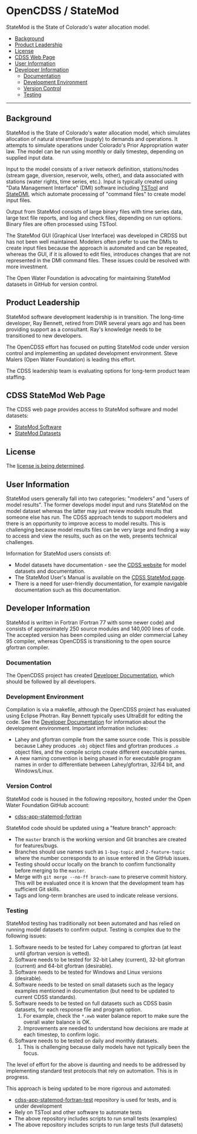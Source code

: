 # OpenCDSS / StateMod #

StateMod is the State of Colorado's water allocation model.

* [Background](#background)
* [Product Leadership](#product-leadership)
* [License](#license)
* [CDSS Web Page](#cdss-statemod-web-page)
* [User Information](#user-information)
* [Developer Information](#developer-information)
	+ [Documentation](#documentation)
	+ [Development Environment](#development-environment)
	+ [Version Control](#version-control)
	+ [Testing](#testing)

------------------

## Background ##

StateMod is the State of Colorado's water allocation model,
which simulates allocation of natural streamflow (supply) to demands and operations.
It attempts to simulate operations under Colorado's Prior Appropriation water law.
The model can be run using monthly or daily timestep,
depending on supplied input data.

Input to the model consists of a river network definition,
stations/nodes (stream gage, diversion, reservoir, wells, other),
and data associated with stations (water rights, time series, etc.).
Input is typically created using "Data Management Interface" (DMI) software
including [TSTool](tstool) and [StateDMI](statedmi),
which automate processing of "command files" to create model input files.

Output from StateMod consists of large binary files with time series data,
large text file reports, and log and check files, depending on run options.
Binary files are often processed using TSTool.

The StateMod GUI (Graphical User Interface) was developed in CRDSS but has not been well maintained.
Modelers often prefer to use the DMIs to create input files because the approach is automated and
can be repeated, whereas the GUI, if it is allowed to edit files,
introduces changes that are not represented in the DMI command files.
These issues could be resolved with more investment.

The Open Water Foundation is advocating for maintaining StateMod datasets in GitHub
for version control.

## Product Leadership ##

StateMod software development leadership is in transition.
The long-time developer, Ray Bennett, retired from DWR several years ago and has been providing support as a consultant.
Ray's knowledge needs to be transitioned to new developers.

The OpenCDSS effort has focused on putting StateMod code under version control and
implementing an updated development environment.
Steve Malers (Open Water Foundation) is leading this effort.

The CDSS leadership team is evaluating options for long-term product team staffing.

## CDSS StateMod Web Page ##

The CDSS web page provides access to StateMod software and model datasets:

* [StateMod Software](http://cdss.state.co.us/software/Pages/StateMod.aspx)
* [StateMod Datasets](http://cdss.state.co.us/Modeling/Pages/SurfaceWaterStateMod.aspx)

## License ##

The [license is being determined](license).

## User Information ##

StateMod users generally fall into two categories: "modelers" and "users of model results".
The former develops model input and runs StateMod on the model dataset whereas the latter may
just review models results that someone else has run.
The CDSS approach tends to support modelers and there is an opportunity to improve access to model results.
This is challenging because model results files can be very large and finding a way to access and
view the results, such as on the web, presents technical challenges.

Information for StateMod users consists of:

* Model datasets have documentation - see the
[CDSS website](http://cdss.state.co.us/Modeling/Pages/SurfaceWaterStateMod.aspx) for model datasets and documentation.
* The StateMod User's Manual is available on the [CDSS StateMod page](http://cdss.state.co.us/software/Pages/StateMod.aspx).
* There is a need for user-friendly documentation, for example navigable documentation such as this documentation.

## Developer Information ##

StateMod is written in Fortran (Fortran 77 with some newer code)
and consists of approximately 250 source modules and 140,000 lines of code.
The accepted version has been compiled using an older commercial Lahey 95 compiler,
whereas OpenCDSS is transitioning to the open source gfortran compiler.

### Documentation ###

The OpenCDSS project has created
[Developer Documentation](http://learn.openwaterfoundation.org/cdss-learn-statemod-dev/),
which should be followed by all developers.

### Development Environment ###

Compilation is via a makefile, although the OpenCDSS project has evaluated using Eclipse Photran.
Ray Bennett typically uses UltraEdit for editing the code.
See the [Developer Documentation](http://learn.openwaterfoundation.org/cdss-learn-statemod-dev/)
for information about the development environment.
Important information includes:

* Lahey and gfortran compile from the same source code.
This is possible because Lahey produces `.obj` object files and gfortran produces `.o` object files,
and the compile scripts create different executable names.
* A new naming convention is being phased in for executable program names in order
to differentiate between Lahey/gfortran, 32/64 bit, and Windows/Linux.

### Version Control ###

StateMod code is housed in the following repository, hosted under the Open Water Foundation GitHub account:

* [cdss-app-statemod-fortran](https://github.com/OpenWaterFoundation/cdss-app-statemod-fortran)

StateMod code should be updated using a "feature branch" approach:

* The `master` branch is the working version and Git branches are created for features/bugs.
* Branches should use names such as `1-bug-topic` and `2-feature-topic` where the number
corresponds to an issue entered in the GitHub issues.
* Testing should occur locally on the branch to confirm functionality before merging to the `master`.
* Merge with `git merge --no-ff branch-name` to preserve commit history.
This will be evaluated once it is known that the development team has sufficient Git skills.
* Tags and long-term branches are used to indicate release versions.

### Testing ###

StateMod testing has traditionally not been automated and has relied on running model datasets to confirm output.
Testing is complex due to the following issues:

1. Software needs to be tested for Lahey compared to gfortran (at least until gfortran version is vetted).
2. Software needs to be tested for 32-bit Lahey (current), 32-bit gfortran (current) and 64-bit gfortran (desirable).
3. Software needs to be tested for Windows and Linux versions (desirable).
4. Software needs to be tested on small datasets such as the legacy examples mentioned in documentation
(but need to be updated to current CDSS standards).
5. Software needs to be tested on full datasets such as CDSS basin datasets, for each response file and program option.
	1. For example, check the `*.xwb` water balance report to make sure the overall water balance is OK.
	2. Improvements are needed to understand how decisions are made at each timestep, to confirm logic.
6. Software needs to be tested on daily and monthly datasets.
	1. This is challenging because daily models have not typically been the focus.

The level of effort for the above is daunting and needs to be addressed by implementing standard
test protocols that rely on automation.  This is in progress.

This approach is being updated to be more rigorous and automated:

* [cdss-app-statemod-fortran-test](https://github.com/OpenWaterFoundation/cdss-app-statemod-fortran-test)
repository is used for tests, and is under development
* Rely on TSTool and other software to automate tests
* The above repository includes scripts to run small tests (examples)
* The above repository includes scripts to run large tests (full datasets)
